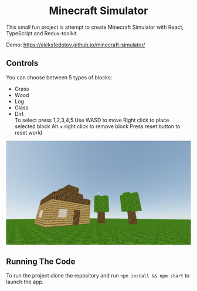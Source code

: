 <h1 align="center">Minecraft Simulator</a></h1>

This small fun project is attempt to create Minecraft Simulator with React, TypeScript and Redux-toolkit.

Demo: https://aleksfedotov.github.io/minecraft-simulator/

## Controls

You can choose between 5 types of blocks:

- Grass
- Wood
- Log
- Glass
- Dirt
  <br />
  To select press 1,2,3,4,5
  Use WASD to move
  Right click to place selected block
  Alt + right click to remove block
  Press reset button to reset world

![Preview](preview.png 'Preview')

## Running The Code

To run the project clone the repository and run `npm install && npm start` to launch the app.
